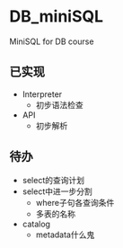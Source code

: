 # DB_miniSQL
MiniSQL for DB course

## 已实现

- Interpreter
  - 初步语法检查
- API
  - 初步解析

## 待办

- select的查询计划
- select中进一步分割
  - where子句各查询条件
  - 多表的名称
- catalog
  - metadata什么鬼

